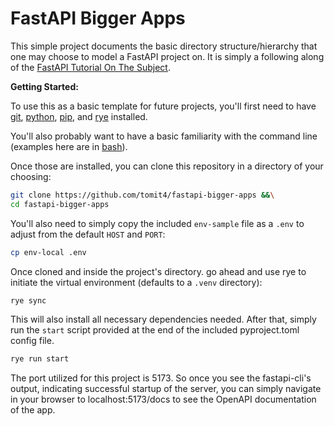 # FastAPI Bigger Apps

This simple project documents the basic directory structure/hierarchy that one
may choose to model a FastAPI project on. It is simply a following along of the
[FastAPI Tutorial On The Subject](https://fastapi.tiangolo.com/tutorial/bigger-applications/).

**Getting Started:**

To use this as a basic template for future projects, you'll first need to have
[git](https://git-scm.com/book/en/v2/Getting-Started-Installing-Git),
[python](https://www.python.org/downloads/),
[pip](https://pip.pypa.io/en/stable/installation/), and
[rye](https://rye.astral.sh/guide/installation/) installed.

You'll also probably want to have a basic familiarity with the command line
(examples here are in
[bash](https://www.gnu.org/software/bash/manual/bash.html)).

Once those are installed, you can clone this repository in a directory of your
choosing:

```sh
git clone https://github.com/tomit4/fastapi-bigger-apps &&\
cd fastapi-bigger-apps
```

You'll also need to simply copy the included `env-sample` file as a `.env` to
adjust from the default `HOST` and `PORT`:

```sh
cp env-local .env
```

Once cloned and inside the project's directory. go ahead and use rye to initiate
the virtual environment (defaults to a `.venv` directory):

```sh
rye sync
```

This will also install all necessary dependencies needed. After that, simply run
the `start` script provided at the end of the included pyproject.toml config
file.

```sh
rye run start
```

The port utilized for this project is 5173. So once you see the fastapi-cli's
output, indicating successful startup of the server, you can simply navigate in
your browser to localhost:5173/docs to see the OpenAPI documentation of the app.
